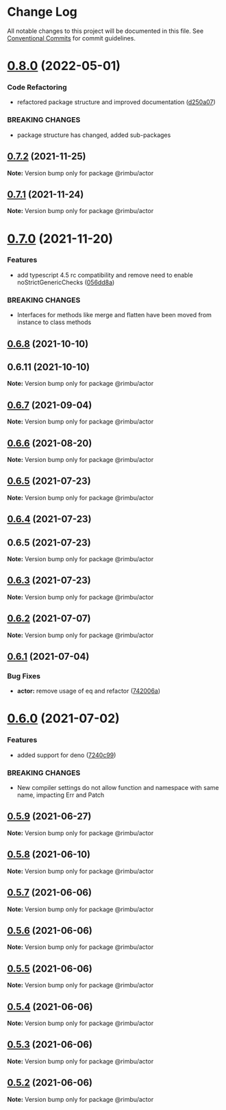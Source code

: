 # Change Log

All notable changes to this project will be documented in this file.
See [Conventional Commits](https://conventionalcommits.org) for commit guidelines.

# [0.8.0](https://github.com/rimbu-org/rimbu/compare/@rimbu/actor@0.7.2...@rimbu/actor@0.8.0) (2022-05-01)


### Code Refactoring

* refactored package structure and improved documentation ([d250a07](https://github.com/rimbu-org/rimbu/commit/d250a076300bd9c2cc3c2203b41a1889354c8bc5))


### BREAKING CHANGES

* package structure has changed, added sub-packages





## [0.7.2](https://github.com/rimbu-org/rimbu/compare/@rimbu/actor@0.7.1...@rimbu/actor@0.7.2) (2021-11-25)

**Note:** Version bump only for package @rimbu/actor





## [0.7.1](https://github.com/rimbu-org/rimbu/compare/@rimbu/actor@0.7.0...@rimbu/actor@0.7.1) (2021-11-24)

**Note:** Version bump only for package @rimbu/actor





# [0.7.0](https://github.com/rimbu-org/rimbu/compare/@rimbu/actor@0.6.8...@rimbu/actor@0.7.0) (2021-11-20)


### Features

* add typescript 4.5 rc compatibility and remove need to enable noStrictGenericChecks ([056dd8a](https://github.com/rimbu-org/rimbu/commit/056dd8a998ae4064570481fb7a9396326c0ca131))


### BREAKING CHANGES

* Interfaces for methods like merge and flatten have been moved from instance to
class methods





## [0.6.8](https://github.com/rimbu-org/rimbu/compare/@rimbu/actor@0.6.7...@rimbu/actor@0.6.8) (2021-10-10)



## 0.6.11 (2021-10-10)

**Note:** Version bump only for package @rimbu/actor





## [0.6.7](https://github.com/rimbu-org/rimbu/compare/@rimbu/actor@0.6.6...@rimbu/actor@0.6.7) (2021-09-04)

**Note:** Version bump only for package @rimbu/actor





## [0.6.6](https://github.com/rimbu-org/rimbu/compare/@rimbu/actor@0.6.5...@rimbu/actor@0.6.6) (2021-08-20)

**Note:** Version bump only for package @rimbu/actor





## [0.6.5](https://github.com/rimbu-org/rimbu/compare/@rimbu/actor@0.6.4...@rimbu/actor@0.6.5) (2021-07-23)

**Note:** Version bump only for package @rimbu/actor





## [0.6.4](https://github.com/rimbu-org/rimbu/compare/@rimbu/actor@0.6.3...@rimbu/actor@0.6.4) (2021-07-23)



## 0.6.5 (2021-07-23)

**Note:** Version bump only for package @rimbu/actor





## [0.6.3](https://github.com/rimbu-org/rimbu/compare/@rimbu/actor@0.6.2...@rimbu/actor@0.6.3) (2021-07-23)

**Note:** Version bump only for package @rimbu/actor





## [0.6.2](https://github.com/rimbu-org/rimbu/compare/@rimbu/actor@0.6.1...@rimbu/actor@0.6.2) (2021-07-07)

**Note:** Version bump only for package @rimbu/actor





## [0.6.1](https://github.com/rimbu-org/rimbu/compare/@rimbu/actor@0.6.0...@rimbu/actor@0.6.1) (2021-07-04)


### Bug Fixes

* **actor:** remove usage of eq and refactor ([742006a](https://github.com/rimbu-org/rimbu/commit/742006a4819c9af11812770f626d4f9f7571f0b4))





# [0.6.0](https://github.com/rimbu-org/rimbu/compare/@rimbu/actor@0.5.9...@rimbu/actor@0.6.0) (2021-07-02)


### Features

* added support for deno ([7240c99](https://github.com/rimbu-org/rimbu/commit/7240c998904822e098d2abf6e8e6deda4f165f11))


### BREAKING CHANGES

* New compiler settings do not allow function and namespace with same name, impacting
Err and Patch





## [0.5.9](https://github.com/rimbu-org/rimbu/compare/@rimbu/actor@0.5.8...@rimbu/actor@0.5.9) (2021-06-27)

**Note:** Version bump only for package @rimbu/actor





## [0.5.8](https://github.com/rimbu-org/rimbu/compare/@rimbu/actor@0.5.7...@rimbu/actor@0.5.8) (2021-06-10)

**Note:** Version bump only for package @rimbu/actor





## [0.5.7](https://github.com/rimbu-org/rimbu/compare/@rimbu/actor@0.5.6...@rimbu/actor@0.5.7) (2021-06-06)

**Note:** Version bump only for package @rimbu/actor





## [0.5.6](https://github.com/rimbu-org/rimbu/compare/@rimbu/actor@0.5.5...@rimbu/actor@0.5.6) (2021-06-06)

**Note:** Version bump only for package @rimbu/actor





## [0.5.5](https://github.com/rimbu-org/rimbu/compare/@rimbu/actor@0.5.4...@rimbu/actor@0.5.5) (2021-06-06)

**Note:** Version bump only for package @rimbu/actor





## [0.5.4](https://github.com/rimbu-org/rimbu/compare/@rimbu/actor@0.5.3...@rimbu/actor@0.5.4) (2021-06-06)

**Note:** Version bump only for package @rimbu/actor





## [0.5.3](https://github.com/rimbu-org/rimbu/compare/@rimbu/actor@0.5.2...@rimbu/actor@0.5.3) (2021-06-06)

**Note:** Version bump only for package @rimbu/actor





## [0.5.2](https://github.com/rimbu-org/rimbu/compare/@rimbu/actor@0.5.1...@rimbu/actor@0.5.2) (2021-06-06)

**Note:** Version bump only for package @rimbu/actor
